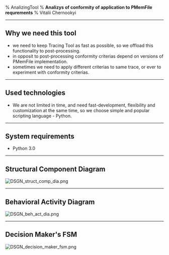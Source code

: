 % AnalizingTool
% **Analizys of conformity of application to PMemFile requrements**
% Vitalii Chernookyi

******

Why we need this tool
---------------------

 - we need to keep Tracing Tool as fast as possible, so we offload this
   functionality to post-processing.
 - in opposit to post-processing conformity criterias depend on versions
   of PMemFile implementation.
 - sometimes we need to apply different criterias to same trace, or ever
   to experiment with conformity criterias.

******

Used technologies
------------------

 - We are not limited in time, and need fast-development, flexibility and
   customization at the same time, so we choose simple and popular scripting
   language \- Python.

******

System requirements
--------------------

 - Python 3.0

******

Structural Component Diagram
-----------------------------

![DSGN_struct_comp_dia.png](DSGN_struct_comp_dia.png)

******

Behavioral Activity Diagram
----------------------------

![DSGN_beh_act_dia.png](DSGN_beh_act_dia.png)

******

Decision Maker's FSM
--------------------

![DSGN_decision_maker_fsm.png](DSGN_decision_maker_fsm.png)

